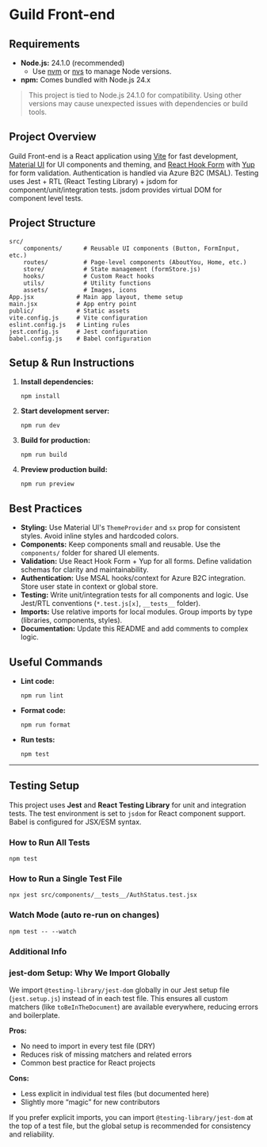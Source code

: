 # Guild Front-end

## Requirements

- **Node.js:** 24.1.0 (recommended)
  - Use [nvm](https://github.com/nvm-sh/nvm) or [nvs](https://github.com/jasongin/nvs) to manage Node versions.
- **npm:** Comes bundled with Node.js 24.x

> This project is tied to Node.js 24.1.0 for compatibility. Using other versions may cause unexpected issues with dependencies or build tools.

## Project Overview

Guild Front-end is a React application using [Vite](https://vitejs.dev/) for fast development, [Material UI](https://mui.com/) for UI components and theming, and [React Hook Form](https://react-hook-form.com/) with [Yup](https://github.com/jquense/yup) for form validation. Authentication is handled via Azure B2C (MSAL). Testing uses Jest + RTL (React Testing Library) + jsdom for component/unit/integration tests. jsdom provides virtual DOM for component level tests.

## Project Structure

```
src/
	components/      # Reusable UI components (Button, FormInput, etc.)
	routes/          # Page-level components (AboutYou, Home, etc.)
	store/           # State management (formStore.js)
	hooks/           # Custom React hooks
	utils/           # Utility functions
	assets/          # Images, icons
App.jsx            # Main app layout, theme setup
main.jsx           # App entry point
public/            # Static assets
vite.config.js     # Vite configuration
eslint.config.js   # Linting rules
jest.config.js     # Jest configuration
babel.config.js    # Babel configuration
```

## Setup & Run Instructions

1. **Install dependencies:**
   ```
   npm install
   ```
2. **Start development server:**
   ```
   npm run dev
   ```
3. **Build for production:**
   ```
   npm run build
   ```
4. **Preview production build:**
   ```
   npm run preview
   ```

## Best Practices

- **Styling:** Use Material UI's `ThemeProvider` and `sx` prop for consistent styles. Avoid inline styles and hardcoded colors.
- **Components:** Keep components small and reusable. Use the `components/` folder for shared UI elements.
- **Validation:** Use React Hook Form + Yup for all forms. Define validation schemas for clarity and maintainability.
- **Authentication:** Use MSAL hooks/context for Azure B2C integration. Store user state in context or global store.
- **Testing:** Write unit/integration tests for all components and logic. Use Jest/RTL conventions (`*.test.js[x]`, `__tests__` folder).
- **Imports:** Use relative imports for local modules. Group imports by type (libraries, components, styles).
- **Documentation:** Update this README and add comments to complex logic.

## Useful Commands

- **Lint code:**
  ```
  npm run lint
  ```
- **Format code:**
  ```
  npm run format
  ```
- **Run tests:**
  ```
  npm test
  ```

---

## Testing Setup

This project uses **Jest** and **React Testing Library** for unit and integration tests. The test environment is set to `jsdom` for React component support. Babel is configured for JSX/ESM syntax.

### How to Run All Tests

```
npm test
```

### How to Run a Single Test File

```
npx jest src/components/__tests__/AuthStatus.test.jsx
```

### Watch Mode (auto re-run on changes)

```
npm test -- --watch
```

### Additional Info

### jest-dom Setup: Why We Import Globally

We import `@testing-library/jest-dom` globally in our Jest setup file (`jest.setup.js`) instead of in each test file. This ensures all custom matchers (like `toBeInTheDocument`) are available everywhere, reducing errors and boilerplate.

**Pros:**

- No need to import in every test file (DRY)
- Reduces risk of missing matchers and related errors
- Common best practice for React projects

**Cons:**

- Less explicit in individual test files (but documented here)
- Slightly more “magic” for new contributors

If you prefer explicit imports, you can import `@testing-library/jest-dom` at the top of a test file, but the global setup is recommended for consistency and reliability.
